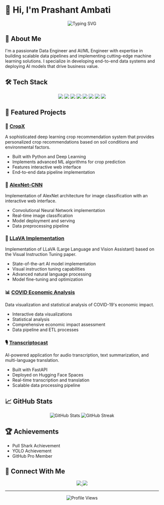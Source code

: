 # 👋 Hi, I'm Prashant Ambati

<div align="center">
  <img src="https://readme-typing-svg.herokuapp.com?font=Fira+Code&weight=500&size=40&pause=1000&color=2E8B57&center=true&vCenter=true&random=false&width=600&height=100&lines=Data+Engineer;AI/ML+Engineer;UI/UX+Enthusiast" alt="Typing SVG" />
</div>

## 🚀 About Me
I'm a passionate Data Engineer and AI/ML Engineer with expertise in building scalable data pipelines and implementing cutting-edge machine learning solutions. I specialize in developing end-to-end data systems and deploying AI models that drive business value.

## 🛠️ Tech Stack
<div align="center">
  <img src="https://img.shields.io/badge/Python-3776AB?style=for-the-badge&logo=python&logoColor=white" />
  <img src="https://img.shields.io/badge/TensorFlow-FF6F00?style=for-the-badge&logo=tensorflow&logoColor=white" />
  <img src="https://img.shields.io/badge/PyTorch-EE4C2C?style=for-the-badge&logo=pytorch&logoColor=white" />
  <img src="https://img.shields.io/badge/Apache_Spark-E25A1C?style=for-the-badge&logo=apachespark&logoColor=white" />
  <img src="https://img.shields.io/badge/FastAPI-009688?style=for-the-badge&logo=fastapi&logoColor=white" />
  <img src="https://img.shields.io/badge/Docker-2496ED?style=for-the-badge&logo=docker&logoColor=white" />
  <img src="https://img.shields.io/badge/AWS-232F3E?style=for-the-badge&logo=amazon-aws&logoColor=white" />
  <img src="https://img.shields.io/badge/SQL-4479A1?style=for-the-badge&logo=mysql&logoColor=white" />
</div>

## 🌟 Featured Projects

### 🤖 [CropX](https://github.com/Prashant-ambati/CropX)
A sophisticated deep learning crop recommendation system that provides personalized crop recommendations based on soil conditions and environmental factors.
- Built with Python and Deep Learning
- Implements advanced ML algorithms for crop prediction
- Features interactive web interface
- End-to-end data pipeline implementation

### 🧠 [AlexNet-CNN](https://github.com/Prashant-ambati/alexnet-CNN)
Implementation of AlexNet architecture for image classification with an interactive web interface.
- Convolutional Neural Network implementation
- Real-time image classification
- Model deployment and serving
- Data preprocessing pipeline

### 🎯 [LLaVA Implementation](https://github.com/Prashant-ambati/llava-implementation)
Implementation of LLaVA (Large Language and Vision Assistant) based on the Visual Instruction Tuning paper.
- State-of-the-art AI model implementation
- Visual instruction tuning capabilities
- Advanced natural language processing
- Model fine-tuning and optimization

### 📊 [COVID Economic Analysis](https://github.com/Prashant-ambati/covid-economic-analysis)
Data visualization and statistical analysis of COVID-19's economic impact.
- Interactive data visualizations
- Statistical analysis
- Comprehensive economic impact assessment
- Data pipeline and ETL processes

### 🎙️ [Transcriptocast](https://github.com/Prashant-ambati/transcriptocast)
AI-powered application for audio transcription, text summarization, and multi-language translation.
- Built with FastAPI
- Deployed on Hugging Face Spaces
- Real-time transcription and translation
- Scalable data processing pipeline

## 📈 GitHub Stats
<div align="center">
  <img src="https://github-readme-stats.vercel.app/api?username=Prashant-ambati&show_icons=true&theme=radical" alt="GitHub Stats" />
  <img src="https://github-readme-streak-stats.herokuapp.com/?user=Prashant-ambati&theme=radical" alt="GitHub Streak" />
</div>

## 🏆 Achievements
- Pull Shark Achievement
- YOLO Achievement
- GitHub Pro Member

## 🤝 Connect With Me
<div align="center">
  <a href="https://linkedin.com/in/prashant-ambati-a9b030229">
    <img src="https://img.shields.io/badge/LinkedIn-0077B5?style=for-the-badge&logo=linkedin&logoColor=white" />
  </a>
  <a href="https://github.com/Prashant-ambati">
    <img src="https://img.shields.io/badge/GitHub-100000?style=for-the-badge&logo=github&logoColor=white" />
  </a>
</div>

---
<div align="center">
  <img src="https://komarev.com/ghpvc/?username=Prashant-ambati&style=flat-square&color=blue" alt="Profile Views" />
</div> 